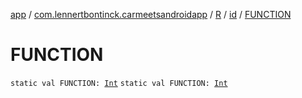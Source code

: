[app](../../../index.md) / [com.lennertbontinck.carmeetsandroidapp](../../index.md) / [R](../index.md) / [id](index.md) / [FUNCTION](./-f-u-n-c-t-i-o-n.md)

# FUNCTION

`static val FUNCTION: `[`Int`](https://kotlinlang.org/api/latest/jvm/stdlib/kotlin/-int/index.html)
`static val FUNCTION: `[`Int`](https://kotlinlang.org/api/latest/jvm/stdlib/kotlin/-int/index.html)